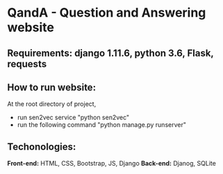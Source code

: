 # QandA - Question and Answering website

## Requirements: django 1.11.6, python 3.6, Flask, requests

## How to run website:
At the root directory of project,
- run sen2vec service "python sen2vec"
- run the following command "python manage.py runserver"

## Techonologies:
**Front-end:** HTML, CSS, Bootstrap, JS, Django
**Back-end:** Djanog, SQLite